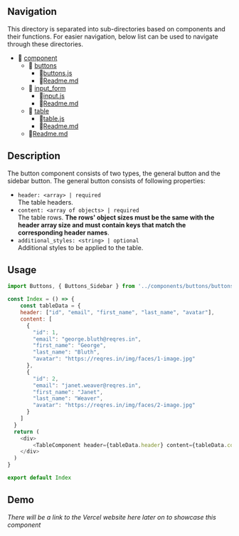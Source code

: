 ## Navigation

This directory is separated into sub-directories based on components and their functions. For easier navigation, below list can be used to navigate through these directories. 

- 📁 [component](./)
    - 📁 [buttons](./buttons/)
        - 📄[buttons.js](./buttons/buttons.js)
        - 📄[Readme.md](./buttons/readme.md)
    - 📁 [input_form](./input_form/)
        - 📄[input.js](./input_form/input.js)
        - 📄[Readme.md](./input_form/readme.md)
    - 📁 [table](./table/)
        - 📄[table.js](./table/table.js)
        - 📄[Readme.md](./table/readme.md)
    - 📄[Readme.md](./readme.md)

## Description

The button component consists of two types, the general button and the sidebar button. The general button consists of following properties:
- `header: <array> | required` <br>
The table headers. 
- `content: <array of objects> | required` <br>
The table rows. **The rows' object sizes must be the same with the header array size and must contain keys that match the corresponding header names**.
- `additional_styles: <string> | optional` <br>
Additional styles to be applied to the table.

## Usage
```js
import Buttons, { Buttons_Sidebar } from '../components/buttons/buttons'

const Index = () => {
    const tableData = {
    header: ["id", "email", "first_name", "last_name", "avatar"],
    content: [
      {
        "id": 1,
        "email": "george.bluth@reqres.in",
        "first_name": "George",
        "last_name": "Bluth",
        "avatar": "https://reqres.in/img/faces/1-image.jpg"
      },
      {
        "id": 2,
        "email": "janet.weaver@reqres.in",
        "first_name": "Janet",
        "last_name": "Weaver",
        "avatar": "https://reqres.in/img/faces/2-image.jpg"
      }
    ]
  }
  return (
    <div>
        <TableComponent header={tableData.header} content={tableData.content} />
    </div>
  )
}

export default Index
```

## Demo
*There will be a link to the Vercel website here later on to showcase this component*